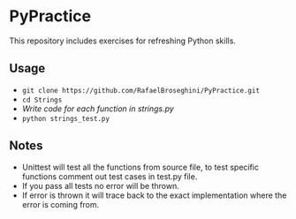 # PyPractice
This repository includes exercises for refreshing Python skills.

## Usage
* `git clone https://github.com/RafaelBroseghini/PyPractice.git`
* `cd Strings`
* *Write code for each function in strings.py*
* `python strings_test.py`

## Notes
* Unittest will test all the functions from source file, to test specific functions comment out test cases in test.py file.
* If you pass all tests no error will be thrown.
* If error is thrown it will trace back to the exact implementation where the error is coming from.

